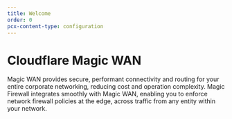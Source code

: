 ```yaml
---
title: Welcome
order: 0
pcx-content-type: configuration
---
```


# Cloudflare Magic WAN

Magic WAN provides secure, performant connectivity and routing for your entire corporate networking, reducing cost and operation complexity. Magic Firewall integrates smoothly with Magic WAN, enabling you to enforce network firewall policies at the edge, across traffic from any entity within your network.

